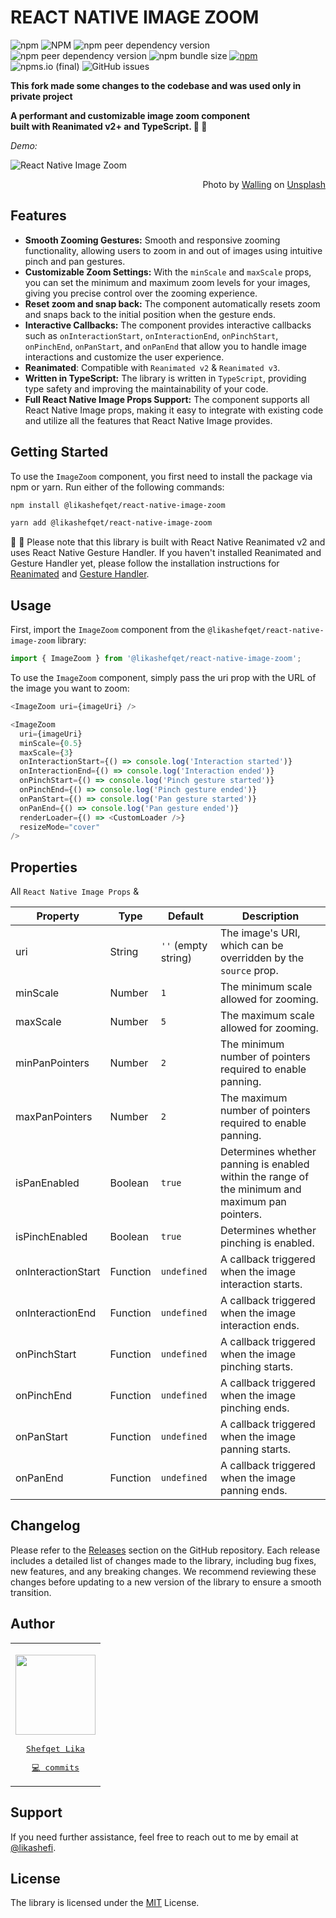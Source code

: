# REACT NATIVE IMAGE ZOOM

![npm](https://img.shields.io/npm/v/@likashefqet/react-native-image-zoom)
![NPM](https://img.shields.io/npm/l/@likashefqet/react-native-image-zoom)
![npm peer dependency version](https://img.shields.io/npm/dependency-version/@likashefqet/react-native-image-zoom/peer/react-native-reanimated)
![npm peer dependency version](https://img.shields.io/npm/dependency-version/@likashefqet/react-native-image-zoom/peer/react-native-gesture-handler)
![npm bundle size](https://img.shields.io/bundlephobia/min/@likashefqet/react-native-image-zoom)
[![npm](https://img.shields.io/badge/types-included-blue)](https://github.com/likashefqet/react-native-image-zoom)
![npms.io (final)](https://img.shields.io/npms-io/maintenance-score/@likashefqet/react-native-image-zoom)
![GitHub issues](https://img.shields.io/github/issues/likashefqet/react-native-image-zoom)

**This fork made some changes to the codebase and was used only in private project**

**A performant and customizable image zoom component  
built with Reanimated v2+ and TypeScript. 🌃 🚀**

_Demo:_

![React Native Image Zoom](https://raw.githubusercontent.com/likashefqet/react-native-image-zoom/main/demo.gif)

<div dir="rtl">
Photo by <a href="https://unsplash.com/photos/XLqiL-rz4V8" title="Photo by Walling">Walling</a> on <a href="https://unsplash.com" title="Unsplash">Unsplash</a>
</div>

## Features

- **Smooth Zooming Gestures:** Smooth and responsive zooming functionality, allowing users to zoom in and out of images using intuitive pinch and pan gestures.
- **Customizable Zoom Settings:** With the `minScale` and `maxScale` props, you can set the minimum and maximum zoom levels for your images, giving you precise control over the zooming experience.
- **Reset zoom and snap back:** The component automatically resets zoom and snaps back to the initial position when the gesture ends.
- **Interactive Callbacks:** The component provides interactive callbacks such as `onInteractionStart`, `onInteractionEnd`, `onPinchStart`, `onPinchEnd`, `onPanStart`, and `onPanEnd` that allow you to handle image interactions and customize the user experience.
- **Reanimated**: Compatible with `Reanimated v2` & `Reanimated v3`.
- **Written in TypeScript:** The library is written in `TypeScript`, providing type safety and improving the maintainability of your code.
- **Full React Native Image Props Support:** The component supports all React Native Image props, making it easy to integrate with existing code and utilize all the features that React Native Image provides.

## Getting Started

To use the `ImageZoom` component, you first need to install the package via npm or yarn. Run either of the following commands:

```sh
npm install @likashefqet/react-native-image-zoom
```

```sh
yarn add @likashefqet/react-native-image-zoom
```

🚨 🚨 Please note that this library is built with React Native Reanimated v2 and uses React Native Gesture Handler. If you haven't installed Reanimated and Gesture Handler yet, please follow the installation instructions for [Reanimated](https://docs.swmansion.com/react-native-reanimated/docs/fundamentals/installation) and [Gesture Handler](https://docs.swmansion.com/react-native-gesture-handler/docs/).

## Usage

First, import the `ImageZoom` component from the `@likashefqet/react-native-image-zoom` library:

```javascript
import { ImageZoom } from '@likashefqet/react-native-image-zoom';
```

To use the `ImageZoom` component, simply pass the uri prop with the URL of the image you want to zoom:

```javascript
<ImageZoom uri={imageUri} />
```

```javascript
<ImageZoom
  uri={imageUri}
  minScale={0.5}
  maxScale={3}
  onInteractionStart={() => console.log('Interaction started')}
  onInteractionEnd={() => console.log('Interaction ended')}
  onPinchStart={() => console.log('Pinch gesture started')}
  onPinchEnd={() => console.log('Pinch gesture ended')}
  onPanStart={() => console.log('Pan gesture started')}
  onPanEnd={() => console.log('Pan gesture ended')}
  renderLoader={() => <CustomLoader />}
  resizeMode="cover"
/>
```

## Properties

All `React Native Image Props` &

| Property           | Type     | Default             | Description                                                                                     |
| ------------------ | -------- | ------------------- | ----------------------------------------------------------------------------------------------- |
| uri                | String   | `''` (empty string) | The image's URI, which can be overridden by the `source` prop.                                  |
| minScale           | Number   | `1`                 | The minimum scale allowed for zooming.                                                          |
| maxScale           | Number   | `5`                 | The maximum scale allowed for zooming.                                                          |
| minPanPointers     | Number   | `2`                 | The minimum number of pointers required to enable panning.                                      |
| maxPanPointers     | Number   | `2`                 | The maximum number of pointers required to enable panning.                                      |
| isPanEnabled       | Boolean  | `true`              | Determines whether panning is enabled within the range of the minimum and maximum pan pointers. |
| isPinchEnabled     | Boolean  | `true`              | Determines whether pinching is enabled.                                                         |
| onInteractionStart | Function | `undefined`         | A callback triggered when the image interaction starts.                                         |
| onInteractionEnd   | Function | `undefined`         | A callback triggered when the image interaction ends.                                           |
| onPinchStart       | Function | `undefined`         | A callback triggered when the image pinching starts.                                            |
| onPinchEnd         | Function | `undefined`         | A callback triggered when the image pinching ends.                                              |
| onPanStart         | Function | `undefined`         | A callback triggered when the image panning starts.                                             |
| onPanEnd           | Function | `undefined`         | A callback triggered when the image panning ends.                                               |

## Changelog

Please refer to the [Releases](https://github.com/likashefqet/react-native-image-zoom/releases) section on the GitHub repository. Each release includes a detailed list of changes made to the library, including bug fixes, new features, and any breaking changes. We recommend reviewing these changes before updating to a new version of the library to ensure a smooth transition.

## Author

<table> <tr> <td align='center'> <p></p><a href="https://github.com/likashefqet"><pre><img src="https://avatars.githubusercontent.com/u/22661589?v=4?s=96" width="128px;" marginBottom="8px" alt=""/><br/><br/>Shefqet Lika</pre></a> <a href="https://github.com/likashefqet/react-native-image-zoom/commits?author=likashefqet" title="Code"><pre>💻 commits</pre></a> </td></tr></table>

<!-- ## Sponsor & Support -->

## Support

<!-- To keep this library maintained and up-to-date please consider [sponsoring it on GitHub](https://github.com/sponsors/likashefqet). Or i -->

If you need further assistance, feel free to reach out to me by email at [@likashefi](mailto:likashefi@gmail.com).

## License

The library is licensed under the [MIT](./LICENSE) License.

<!--
## Contributing

See the [contributing guide](CONTRIBUTING.md) to learn how to contribute to the repository and the development workflow.

## License

MIT -->
